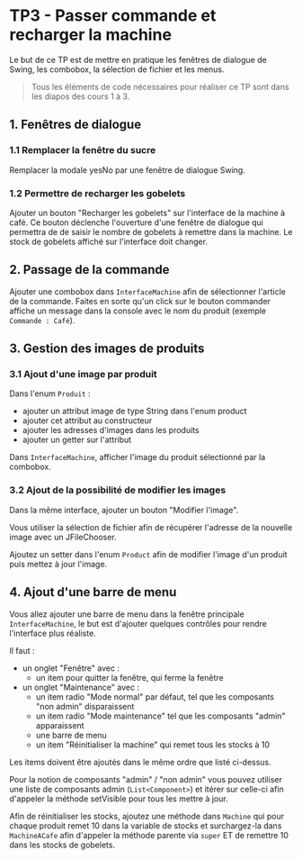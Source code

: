 # TP3 - Passer commande et recharger la machine

Le but de ce TP est de mettre en pratique les fenêtres de dialogue de Swing, les combobox, la sélection de fichier et les menus.

> Tous les éléments de code nécessaires pour réaliser ce TP sont dans les diapos des cours 1 à 3.
 
## 1. Fenêtres de dialogue

### 1.1 Remplacer la fenêtre du sucre

Remplacer la modale yesNo par une fenêtre de dialogue Swing.

### 1.2 Permettre de recharger les gobelets

Ajouter un bouton "Recharger les gobelets" sur l'interface de la machine à café. Ce bouton déclenche l'ouverture d'une fenêtre de dialogue qui permettra de de saisir le nombre de gobelets à remettre dans la machine. Le stock de gobelets affiché sur l'interface doit changer.

## 2. Passage de la commande

Ajouter une combobox dans `InterfaceMachine` afin de sélectionner l'article de la commande. Faites en sorte qu'un click sur le bouton commander affiche un message dans la console avec le nom du produit (exemple `Commande : Café`).

## 3. Gestion des images de produits

### 3.1 Ajout d'une image par produit

Dans l'enum `Produit` :

- ajouter un attribut image de type String dans l'enum product
- ajouter cet attribut au constructeur
- ajouter les adresses d'images dans les produits
- ajouter un getter sur l'attribut

Dans `InterfaceMachine`, afficher l'image du produit sélectionné par la combobox.

### 3.2 Ajout de la possibilité de modifier les images

Dans la même interface, ajouter un bouton "Modifier l'image".

Vous utiliser la sélection de fichier afin de récupérer l'adresse de la nouvelle image avec un JFileChooser.

Ajoutez un setter dans l'enum `Product` afin de modifier l'image d'un produit puis mettez à jour l'image.

## 4. Ajout d'une barre de menu

Vous allez ajouter une barre de menu dans la fenêtre principale `InterfaceMachine`, le but est d'ajouter quelques contrôles pour rendre l'interface plus réaliste.

Il faut :

- un onglet "Fenêtre" avec :
  - un item pour quitter la fenêtre, qui ferme la fenêtre
- un onglet "Maintenance" avec :
  - un item radio "Mode normal" par défaut, tel que les composants "non admin" disparaissent
  - un item radio "Mode maintenance" tel que les composants "admin" apparaissent
  - une barre de menu
  - un item "Réinitialiser la machine" qui remet tous les stocks à 10

Les items doivent être ajoutés dans le même ordre que listé ci-dessus.

Pour la notion de composants "admin" / "non admin" vous pouvez utiliser une liste de composants admin (`List<Component>`) et itérer sur celle-ci afin d'appeler la méthode setVisible pour tous les mettre à jour.

Afin de réinitialiser les stocks, ajoutez une méthode dans `Machine` qui pour chaque produit remet 10 dans la variable de stocks et surchargez-la dans `MachineACafe` afin d'appeler la méthode parente via `super` ET de remettre 10 dans les stocks de gobelets.
